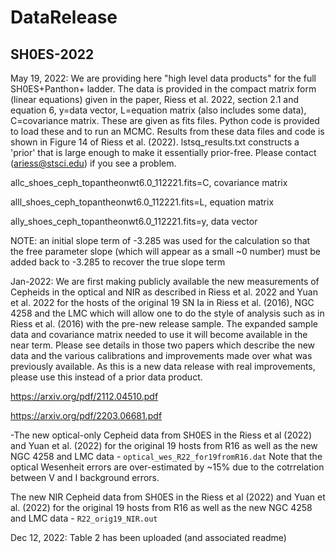 # DataRelease

## SH0ES-2022

May 19, 2022:
We are providing here "high level data products" for the full SH0ES+Panthon+ ladder.  The data is provided in the compact matrix form (linear equations) given in the paper, Riess et al. 2022, section 2.1 and equation 6, y=data vector, L=equation matrix (also includes some data), C=covariance matrix.  These are given as fits files.  Python code is provided to load these and to run an MCMC.  Results from these data files and code is shown in Figure 14 of Riess et al. (2022).  lstsq_results.txt constructs a 'prior' that is large enough to make it essentially prior-free. Please contact (ariess@stsci.edu) if you see a problem.

allc_shoes_ceph_topantheonwt6.0_112221.fits=C, covariance matrix

alll_shoes_ceph_topantheonwt6.0_112221.fits=L, equation matrix

ally_shoes_ceph_topantheonwt6.0_112221.fits=y, data vector

NOTE: an initial slope term of -3.285 was used for the calculation so that the free parameter slope (which will appear as a small ~0 number) must be added back to -3.285 to recover the true slope term 



Jan-2022: We are first making publicly available the new measurements of Cepheids in the optical and NIR as described in Riess et al. 2022 and Yuan et al. 2022
for the hosts of the original 19 SN Ia in Riess et al. (2016), NGC 4258 and the LMC which will allow one to do the style of analysis such as in Riess et al. (2016) with the pre-new release sample.  The expanded sample data and covariance matrix needed to use it will become available in the near term.  Please see details in those two papers which describe the new data and the various calibrations and improvements made over what was previously available.  As this is a new data release with real improvements, please use this instead of a prior data product.

https://arxiv.org/pdf/2112.04510.pdf

https://arxiv.org/pdf/2203.06681.pdf

-The new optical-only Cepheid data from SH0ES in the Riess et al (2022) and Yuan et al. (2022) for the original 19 hosts from R16 as well as the new NGC 4258 and LMC data - `optical_wes_R22_for19fromR16.dat`   Note that the optical Wesenheit errors are over-estimated by ~15% due to the cotrrelation between V and I background errors.

The new NIR Cepheid data from SH0ES in the Riess et al (2022) and Yuan et al. (2022) for the original 19 hosts from R16 as well as the new NGC 4258 and LMC data - `R22_orig19_NIR.out`


Dec 12, 2022:
Table 2 has been uploaded (and associated readme)
